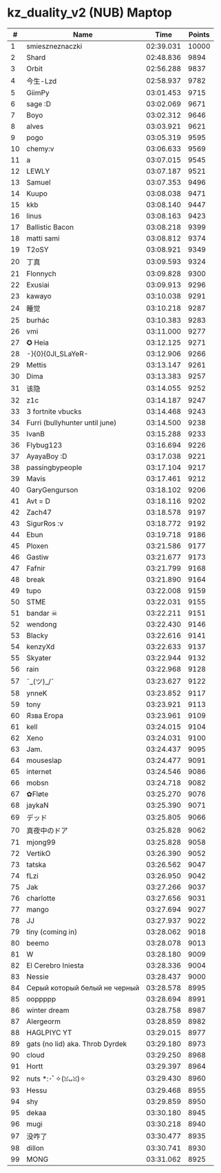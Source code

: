 # kz_duality_v2 (NUB) Maptop

|  # | Name | Time | Points |
|-------------- | -------------- | -------------- | -------------- | 
| 1 | smieszneznaczki | 02:39.031 | 10000 | 
| 2 | Shard | 02:48.836 | 9894 | 
| 3 | Orbit | 02:56.288 | 9837 | 
| 4 | 今生-Lzd | 02:58.937 | 9782 | 
| 5 | GiimPy | 03:01.453 | 9715 | 
| 6 | sage :D | 03:02.069 | 9671 | 
| 7 | Boyo | 03:02.312 | 9646 | 
| 8 | alves | 03:03.921 | 9621 | 
| 9 | pogo | 03:05.319 | 9595 | 
| 10 | chemy:v | 03:06.633 | 9569 | 
| 11 | a | 03:07.015 | 9545 | 
| 12 | LEWLY | 03:07.187 | 9521 | 
| 13 | Samuel | 03:07.353 | 9496 | 
| 14 | Kuupo | 03:08.038 | 9471 | 
| 15 | kkb | 03:08.140 | 9447 | 
| 16 | linus | 03:08.163 | 9423 | 
| 17 | Ballistic Bacon | 03:08.218 | 9399 | 
| 18 | matti sami | 03:08.812 | 9374 | 
| 19 | T2oSY | 03:08.921 | 9349 | 
| 20 | 丁真 | 03:09.593 | 9324 | 
| 21 | Flonnych | 03:09.828 | 9300 | 
| 22 | Exusiai | 03:09.913 | 9296 | 
| 23 | kawayo | 03:10.038 | 9291 | 
| 24 | 睡觉 | 03:10.218 | 9287 | 
| 25 | burhác | 03:10.383 | 9283 | 
| 26 | vmi | 03:11.000 | 9277 | 
| 27 | ✪ Heia | 03:12.125 | 9271 | 
| 28 | -}{0}{0JI_SLaYeR- | 03:12.906 | 9266 | 
| 29 | Mettis | 03:13.147 | 9261 | 
| 30 | Dima | 03:13.383 | 9257 | 
| 31 | 该隐 | 03:14.055 | 9252 | 
| 32 | z1c | 03:14.187 | 9247 | 
| 33 | 3 fortnite vbucks | 03:14.468 | 9243 | 
| 34 | Furri (bullyhunter until june) | 03:14.500 | 9238 | 
| 35 | IvanB | 03:15.288 | 9233 | 
| 36 | Flybug123 | 03:16.694 | 9226 | 
| 37 | AyayaBoy :D | 03:17.038 | 9221 | 
| 38 | passingbypeople | 03:17.104 | 9217 | 
| 39 | Mavis | 03:17.461 | 9212 | 
| 40 | GaryGengurson | 03:18.102 | 9206 | 
| 41 | Avt = D | 03:18.116 | 9202 | 
| 42 | Zach47 | 03:18.578 | 9197 | 
| 43 | SigurRos :v | 03:18.772 | 9192 | 
| 44 | Ebun | 03:19.718 | 9186 | 
| 45 | Ploxen | 03:21.586 | 9177 | 
| 46 | Gastiw | 03:21.677 | 9173 | 
| 47 | Fafnir | 03:21.799 | 9168 | 
| 48 | break | 03:21.890 | 9164 | 
| 49 | tupo | 03:22.008 | 9159 | 
| 50 | STME | 03:22.031 | 9155 | 
| 51 | bandar ☠ | 03:22.211 | 9151 | 
| 52 | wendong | 03:22.430 | 9146 | 
| 53 | Blacky | 03:22.616 | 9141 | 
| 54 | kenzyXd | 03:22.633 | 9137 | 
| 55 | Skyater | 03:22.944 | 9132 | 
| 56 | rain | 03:22.968 | 9128 | 
| 57 | ¯\_(ツ)_/¯ | 03:23.627 | 9122 | 
| 58 | ynneK | 03:23.852 | 9117 | 
| 59 | tony | 03:23.921 | 9113 | 
| 60 | Язва Егора | 03:23.961 | 9109 | 
| 61 | kell | 03:24.015 | 9104 | 
| 62 | Xeno | 03:24.031 | 9100 | 
| 63 | Jam. | 03:24.437 | 9095 | 
| 64 | mouseslap | 03:24.477 | 9091 | 
| 65 | internet | 03:24.546 | 9086 | 
| 66 | mobsn | 03:24.718 | 9082 | 
| 67 | ✿Fløte | 03:25.270 | 9076 | 
| 68 | jaykaN | 03:25.390 | 9071 | 
| 69 | デッド | 03:25.805 | 9066 | 
| 70 | 真夜中のドア | 03:25.828 | 9062 | 
| 71 | mjong99 | 03:25.828 | 9058 | 
| 72 | VertikO | 03:26.390 | 9052 | 
| 73 | tatska | 03:26.562 | 9047 | 
| 74 | fLzi | 03:26.950 | 9042 | 
| 75 | Jak | 03:27.266 | 9037 | 
| 76 | charlotte | 03:27.656 | 9031 | 
| 77 | mango | 03:27.694 | 9027 | 
| 78 | JJ | 03:27.937 | 9022 | 
| 79 | tiny (coming in) | 03:28.062 | 9018 | 
| 80 | beemo | 03:28.078 | 9013 | 
| 81 | W | 03:28.180 | 9009 | 
| 82 | El Cerebro Iniesta | 03:28.336 | 9004 | 
| 83 | Nessie | 03:28.437 | 9000 | 
| 84 | Серый который белый не черный | 03:28.578 | 8995 | 
| 85 | ooppppp | 03:28.694 | 8991 | 
| 86 | winter dream | 03:28.758 | 8987 | 
| 87 | Alergeorm | 03:28.859 | 8982 | 
| 88 | HAGLPIYC YT | 03:29.015 | 8977 | 
| 89 | gats (no lid) aka. Throb Dyrdek | 03:29.180 | 8973 | 
| 90 | cloud | 03:29.250 | 8968 | 
| 91 | Hortt | 03:29.397 | 8964 | 
| 92 | nuts *:･ﾟ✧(ꈍᴗꈍ)✧ | 03:29.430 | 8960 | 
| 93 | Hessu | 03:29.468 | 8955 | 
| 94 | shy | 03:29.859 | 8950 | 
| 95 | dekaa | 03:30.180 | 8945 | 
| 96 | mugi | 03:30.218 | 8940 | 
| 97 | 没咋了 | 03:30.477 | 8935 | 
| 98 | dillon | 03:30.741 | 8930 | 
| 99 | MONG | 03:31.062 | 8925 | 

